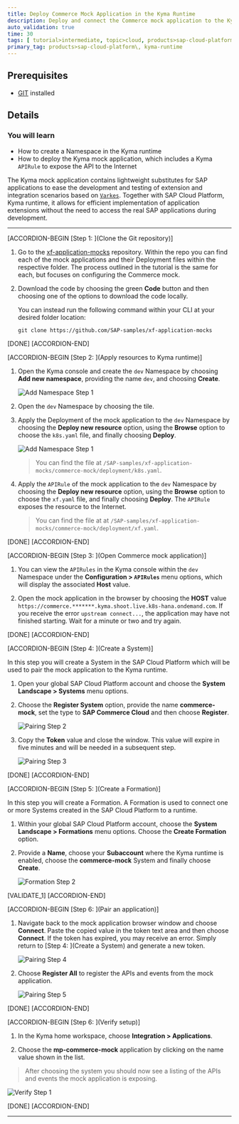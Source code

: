 ```yaml
---
title: Deploy Commerce Mock Application in the Kyma Runtime
description: Deploy and connect the Commerce mock application to the Kyma runtime.
auto_validation: true
time: 30
tags: [ tutorial>intermediate, topic>cloud, products>sap-cloud-platform]
primary_tag: products>sap-cloud-platform\, kyma-runtime
---
```


## Prerequisites
  - [GIT](https://git-scm.com/downloads) installed

## Details
### You will learn
  - How to create a Namespace in the Kyma runtime
  - How to deploy the Kyma mock application, which includes a Kyma `APIRule` to expose the API to the Internet

The Kyma mock application contains lightweight substitutes for SAP applications to ease the development and testing of extension and integration scenarios based on [`Varkes`](https://github.com/kyma-incubator/varkes). Together with SAP Cloud Platform, Kyma runtime, it allows for efficient implementation of application extensions without the need to access the real SAP applications during development.

---

[ACCORDION-BEGIN [Step 1: ](Clone the Git repository)]

1. Go to the [xf-application-mocks](https://github.com/SAP-samples/xf-application-mocks) repository. Within the repo you can find each of the mock applications and their Deployment files within the respective folder. The process outlined in the tutorial is the same for each, but focuses on configuring the Commerce mock.

2. Download the code by choosing the green **Code** button and then choosing one of the options to download the code locally.

    You can instead run the following command within your CLI at your desired folder location:

    ```Shell/Bash
    git clone https://github.com/SAP-samples/xf-application-mocks
    ```

[DONE]
[ACCORDION-END]

[ACCORDION-BEGIN [Step 2: ](Apply resources to Kyma runtime)]

1. Open the Kyma console and create the `dev` Namespace by choosing **Add new namespace**, providing the name `dev`, and choosing **Create**.

    ![Add Namespace Step 1](add-ns.png)

2. Open the `dev` Namespace by choosing the tile.

3. Apply the Deployment of the mock application to the `dev` Namespace by choosing the **Deploy new resource** option, using the **Browse** option to choose the `k8s.yaml` file, and finally choosing **Deploy**.

    ![Add Namespace Step 1](add-resource.png)

    > You can find the file at `/SAP-samples/xf-application-mocks/commerce-mock/deployment/k8s.yaml`.

4. Apply the `APIRule` of the mock application to the `dev` Namespace by choosing the **Deploy new resource** option, using the **Browse** option to choose the `xf.yaml` file, and finally choosing **Deploy**. The `APIRule` exposes the resource to the Internet.

    > You can find the file at at `/SAP-samples/xf-application-mocks/commerce-mock/deployment/xf.yaml`.

[DONE]
[ACCORDION-END]


[ACCORDION-BEGIN [Step 3: ](Open Commerce mock application)]

1. You can view the `APIRules` in the Kyma console within the `dev` Namespace under the **Configuration > `APIRules`** menu options, which will display the associated **Host** value.

2. Open the mock application in the browser by choosing the **HOST** value `https://commerce.*******.kyma.shoot.live.k8s-hana.ondemand.com`. If you receive the error `upstream connect...`, the application may have not finished starting. Wait for a minute or two and try again.

[DONE]
[ACCORDION-END]

[ACCORDION-BEGIN [Step 4: ](Create a System)]

In this step you will create a System in the SAP Cloud Platform which will be used to pair the mock application to the Kyma runtime.

1. Open your global SAP Cloud Platform account and choose the **System Landscape > Systems** menu options.

2. Choose the **Register System** option, provide the name **commerce-mock**, set the type to **SAP Commerce Cloud** and then choose **Register**.

    ![Pairing Step 2](pair1.png)

3. Copy the **Token** value and close the window. This value will expire in five minutes and will be needed in a subsequent step.

    ![Pairing Step 3](pair2.png)

[DONE]
[ACCORDION-END]

[ACCORDION-BEGIN [Step 5: ](Create a Formation)]

In this step you will create a Formation. A Formation is used to connect one or more Systems created in the SAP Cloud Platform to a runtime.

1. Within your global SAP Cloud Platform account, choose the **System Landscape > Formations** menu options. Choose the **Create Formation** option.

2. Provide a **Name**, choose your **Subaccount** where the Kyma runtime is enabled, choose the **commerce-mock** System and finally choose **Create**.

    ![Formation Step 2](formation1.png)

[VALIDATE_1]
[ACCORDION-END]

[ACCORDION-BEGIN [Step 6: ](Pair an application)]

1. Navigate back to the mock application browser window and choose **Connect**. Paste the copied value in the token text area and then choose **Connect**. If the token has expired, you may receive an error. Simply return to [Step 4: ](Create a System) and generate a new token.

    ![Pairing Step 4](pair3.png)

2. Choose **Register All** to register the APIs and events from the mock application.

    ![Pairing Step 5](pair4.png)

[DONE]
[ACCORDION-END]


[ACCORDION-BEGIN [Step 6: ](Verify setup)]

1. In the Kyma home workspace, choose **Integration > Applications**.

2. Choose the **mp-commerce-mock** application by clicking on the name value shown in the list.

> After choosing the system you should now see a listing of the APIs and events the mock application is exposing.

  ![Verify Step 1](verify1.png)

[DONE]
[ACCORDION-END]

---
